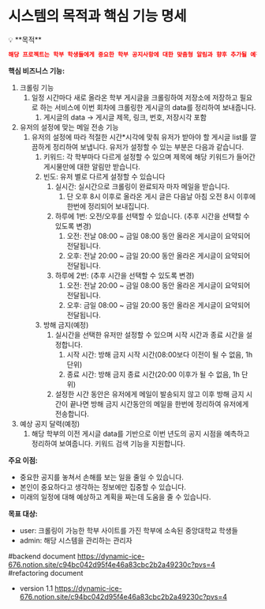 # 시스템의 목적과 핵심 기능 명세

<aside>
💡 **목적**

</aside>

```json
해당 프로젝트는 학부 학생들에게 중요한 학부 공지사항에 대한 맞춤형 알림과 향후 추가될 예정인 기능들(ai 기반 예상 공지 달력 등)을 통해 학생들이 학사 일정 및 이벤트 정보를 효과적으로 관리할 수 있는 서비스를 제공하는 것을 목표로 합니다.  
```

**핵심 비즈니스 기능:**

1. 크롤링 기능
    1. 일정 시간마다 새로 올라온 학부 게시글을 크롤링하여 저장소에 저장하고 필요로 하는 서비스에 이번 회차에 크롤링한 게시글의 data를 정리하여 보내줍니다.
        1. 게시글의 data → 게시글 제목, 링크, 번호, 저장시각 포함
2. 유저의 설정에 맞는 메일 전송 기능
    1. 유저의 설정에 따라 적절한 시간*시각에 맞춰 유저가 받아야 할 게시글 list를 깔끔하게 정리하여 보냅니다. 유저가 설정할 수 있는 부분은 다음과 같습니다.
        1. 키워드: 각 학부마다 다르게 설정할 수 있으며 제목에 해당 키워드가 들어간 게시물만에 대한 알림만 받습니다.
        2. 빈도: 유저 별로 다르게 설정할 수 있습니다
            1. 실시간: 실시간으로 크롤링이 완료되자 마자 메일을 받습니다. 
                1. 단 오후 8시 이후로 올라온 게시 글은 다음날 아침 오전 8시 이후에 한번에 정리되어 보내집니다.
            2. 하루에 1번: 오전/오후를 선택할 수 있습니다. (추후 시간을 선택할 수 있도록 변경)
                1. 오전: 전날 08:00 ~ 금일 08:00 동안 올라온 게시글이 요약되어 전달됩니다.
                2. 오후: 전날 20:00 ~ 금일 20:00 동안 올라온 게시글이 요약되어 전달됩니다.
            3. 하루에 2번: (추후 시간을 선택할 수 있도록 변경)
                1. 오전: 전날 20:00 ~ 금일 08:00 동안 올라온 게시글이 요약되어 전달됩니다.
                2. 오후: 금일 08:00 ~ 금일 20:00 동안 올라온 게시글이 요약되어 전달됩니다.
        3. 방해 금지(예정)
            1. 실시간을 선택한 유저만 설정할 수 있으며 시작 시간과 종료 시간을 설정합니다.
                1. 시작 시간: 방해 금지 시작 시간(08:00보다 이전이 될 수 없음, 1h 단위)
                2. 종료 시간: 방해 금지 종료 시간(20:00 이후가 될 수 없음, 1h 단위)
            2. 설정한 시간 동안은 유저에게 메일이 발송되지 않고 이후 방해 금지 시간이 끝나면 방해 금지 시간동안의 메일을 한번에 정리하여 유저에게 전송합니다.
3. 예상 공지 달력(예정)
    1. 해당 학부의 이전 게시글 data를 기반으로 이번 년도의 공지 시점을 예측하고 정리하여 보여줍니다. 키워드 검색 기능을 지원합니다.

**주요 이점:**

- 중요한 공지를 놓쳐서 손해를 보는 일을 줄일 수 있습니다.
- 본인이 중요하다고 생각하는 정보에만 집중할 수 있습니다.
- 미래의 일정에 대해 예상하고 계획을 짜는데 도움을 줄 수 있습니다.

**목표 대상:**

- user: 크롤링이 가능한 학부 사이트를 가진 학부에 소속된 중앙대학교 학생들
- admin: 해당 시스템을 관리하는 관리자

#backend document
https://dynamic-ice-676.notion.site/c94bc042d95f4e46a83cbc2b2a49230c?pvs=4
#refactoring document
- version 1.1
https://dynamic-ice-676.notion.site/c94bc042d95f4e46a83cbc2b2a49230c?pvs=4
